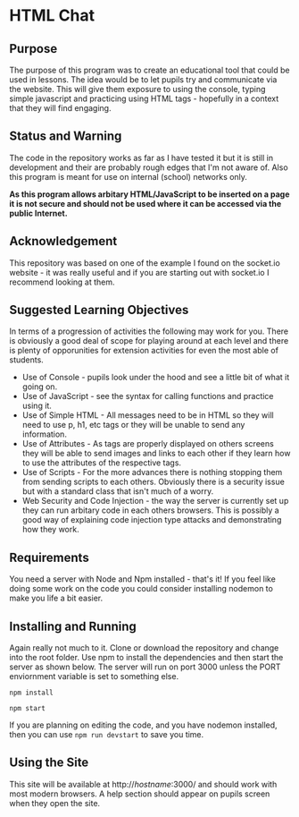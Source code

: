 # HTML Chat

## Purpose
The purpose of this program was to create an educational tool that could be used in lessons. The idea would be to let pupils try and communicate via the website. This will give them exposure to using the console, typing simple javascript and practicing using HTML tags - hopefully in a context that they will find engaging. 

## Status and Warning
The code in the repository works as far as I have tested it but it is still in development and their are probably rough edges that I'm not aware of. Also this program is meant for use on internal (school) networks only.

__As this program allows arbitary HTML/JavaScript to be inserted on a page it is not secure and should not be used where it can be accessed via the public Internet.__

## Acknowledgement
This repository was based on one of the example I found on the socket.io website - it was really useful and if you are starting out with socket.io I recommend looking at them.

## Suggested Learning Objectives
In terms of a progression of activities the following may work for you. There is obviously a good deal of scope for playing around at each level and there is plenty of opporunities for extension activities for even the most able of students.

* Use of Console - pupils look under the hood and see a little bit of what it going on.
* Use of JavaScript - see the syntax for calling functions and practice using it.
* Use of Simple HTML - All messages need to be in HTML so they will need to use p, h1, etc tags or they will be unable to send any information.
* Use of Attributes - As tags are properly displayed on others screens they will be able to send images and links to each other if they learn how to use the attributes of the respective tags.
* Use of Scripts - For the more advances there is nothing stopping them from sending scripts to each others. Obviously there is a security issue but with a standard class that isn't much of a worry.
* Web Security and Code Injection - the way the server is currently set up they can run arbitary code in each others browsers. This is possibly a good way of explaining code injection type attacks and demonstrating how they work.

## Requirements
You need a server with Node and Npm installed - that's it! If you feel like doing some work on the code you could consider installing nodemon to make you life a bit easier.

## Installing and Running
Again really not much to it. Clone or download the repository and change into the root folder. Use npm to install the dependencies and then start the server as shown below. The server will run on port 3000 unless the PORT enviornment variable is set to something else.

```
npm install

npm start
```

If you are planning on editing the code, and you have nodemon installed, then you can use `npm run devstart` to save you time.

## Using the Site
This site will be available at http://*hostname*:3000/ and should work with most modern browsers. A help section should appear on pupils screen when they open the site.

